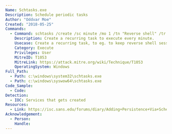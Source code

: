 ```yaml
---
Name: Schtasks.exe
Description: Schedule periodic tasks
Author: "Oddvar Moe"
Created: "2018-05-25"
Commands:
  - Command: schtasks /create /sc minute /mo 1 /tn "Reverse shell" /tr c:\some\directory\revshell.exe
    Description: Create a recurring task to execute every minute.
    Usecase: Create a recurring task, to eg. to keep reverse shell session(s) alive
    Category: Execute
    Privileges: User
    MitreID: T1053
    MitreLink: https://attack.mitre.org/wiki/Technique/T1053
    OperatingSystem: Windows
Full_Path:
  - Path: c:\windows\system32\schtasks.exe
  - Path: c:\windows\syswow64\schtasks.exe
Code_Sample:
  - Code:
Detection:
  - IOC: Services that gets created
Resources:
  - Link: https://isc.sans.edu/forums/diary/Adding+Persistence+Via+Scheduled+Tasks/23633/
Acknowledgement:
  - Person:
    Handle:
---
```


